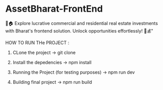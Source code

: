 #  AssetBharat-FrontEnd
🏢🏠 Explore lucrative commercial and residential real estate investments with Bharat's frontend solution. Unlock opportunities effortlessly! 💼💰"

HOW TO RUN THe PROJECT :

1. CLone the project
-> git clone <repository url>

2. Install the depedencies
-> npm install

3. Running the Project (for testing purposes)
-> npm run dev

4. Building final project 
-> npm run build

